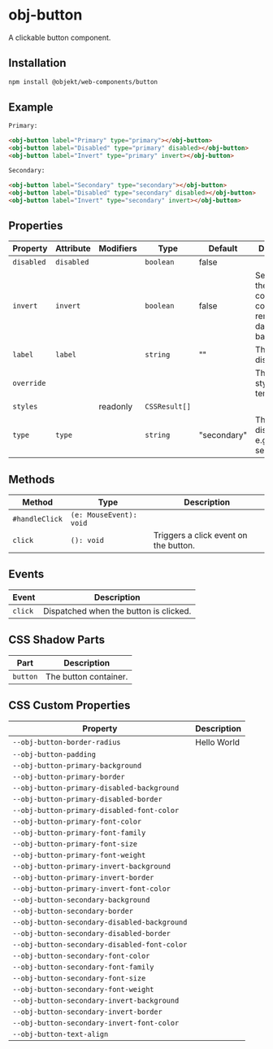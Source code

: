 # obj-button

A clickable button component.

## Installation
```sh
npm install @objekt/web-components/button
```

## Example

```html
Primary:

<obj-button label="Primary" type="primary"></obj-button>
<obj-button label="Disabled" type="primary" disabled></obj-button>
<obj-button label="Invert" type="primary" invert></obj-button>

Secondary:

<obj-button label="Secondary" type="secondary"></obj-button>
<obj-button label="Disabled" type="secondary" disabled></obj-button>
<obj-button label="Invert" type="secondary" invert></obj-button>
```

## Properties

| Property   | Attribute  | Modifiers | Type          | Default     | Description                                      |
|------------|------------|-----------|---------------|-------------|--------------------------------------------------|
| `disabled` | `disabled` |           | `boolean`     | false       |                                                  |
| `invert`   | `invert`   |           | `boolean`     | false       | Set to invert the component colors for rendering on dark backgrounds. |
| `label`    | `label`    |           | `string`      | ""          | The button display label.                        |
| `override` |            |           |               |             | The element style template.                      |
| `styles`   |            | readonly  | `CSSResult[]` |             |                                                  |
| `type`     | `type`     |           | `string`      | "secondary" | The button display type. e.g. primary, secondary. |

## Methods

| Method         | Type                    | Description                           |
|----------------|-------------------------|---------------------------------------|
| `#handleClick` | `(e: MouseEvent): void` |                                       |
| `click`        | `(): void`              | Triggers a click event on the button. |

## Events

| Event   | Description                            |
|---------|----------------------------------------|
| `click` | Dispatched when the button is clicked. |

## CSS Shadow Parts

| Part     | Description           |
|----------|-----------------------|
| `button` | The button container. |

## CSS Custom Properties

| Property                                     | Description |
|----------------------------------------------|-------------|
| `--obj-button-border-radius`                 | Hello World |
| `--obj-button-padding`                       |             |
| `--obj-button-primary-background`            |             |
| `--obj-button-primary-border`                |             |
| `--obj-button-primary-disabled-background`   |             |
| `--obj-button-primary-disabled-border`       |             |
| `--obj-button-primary-disabled-font-color`   |             |
| `--obj-button-primary-font-color`            |             |
| `--obj-button-primary-font-family`           |             |
| `--obj-button-primary-font-size`             |             |
| `--obj-button-primary-font-weight`           |             |
| `--obj-button-primary-invert-background`     |             |
| `--obj-button-primary-invert-border`         |             |
| `--obj-button-primary-invert-font-color`     |             |
| `--obj-button-secondary-background`          |             |
| `--obj-button-secondary-border`              |             |
| `--obj-button-secondary-disabled-background` |             |
| `--obj-button-secondary-disabled-border`     |             |
| `--obj-button-secondary-disabled-font-color` |             |
| `--obj-button-secondary-font-color`          |             |
| `--obj-button-secondary-font-family`         |             |
| `--obj-button-secondary-font-size`           |             |
| `--obj-button-secondary-font-weight`         |             |
| `--obj-button-secondary-invert-background`   |             |
| `--obj-button-secondary-invert-border`       |             |
| `--obj-button-secondary-invert-font-color`   |             |
| `--obj-button-text-align`                    |             |

